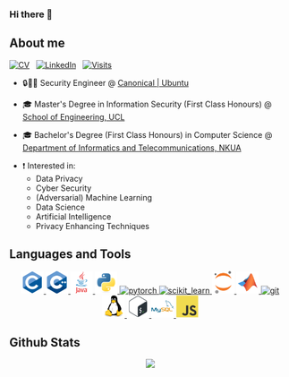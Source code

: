 ### Hi there 👋


## About me


[![CV][8_icon]][6]
&nbsp;
[![LinkedIn][4_icon2]][4]
&nbsp;
[![Visits](https://komarev.com/ghpvc/?username=nikosgalanis&logo=GitHub&label=github%20visits&color=336699&logoColor=white&style=flat-square)](https://github.com/nikosgalanis/)
<!-- <br> -->


[4_icon2]: https://img.shields.io/badge/LinkedIn-0077B5?style=for-the-badge-m&logo=linkedin&logoColor=black
[8_icon]: https://img.shields.io/badge/Resumé-4285F4?style=for-the-badge-m&logo=google-drive&logoColor=black
<!-- Please don't remove this: Grab your social icons from https://github.com/carlsednaoui/gitsocial -->


[4]: https://www.linkedin.com/in/nikos-galanis/
[6]: https://liveuclac-my.sharepoint.com/:b:/g/personal/ucabng2_ucl_ac_uk/EStEbtJTrjlPizOddg6UfTUB-NmXpfIpA9qpQy4BlZN7RQ?e=8a2GtZ

<div>

- 🔒👨‍💻 Security Engineer @ <a href="https://canonical.com/"> Canonical | Ubuntu</a>

- 🎓 Master's Degree in Information Security (First Class Honours) @ <a href="https://www.ucl.ac.uk"> School of Engineering, UCL</a>

- 🎓 Bachelor's Degree (First Class Honours) in Computer Science @ <a href="https://www.di.uoa.gr/en">Department of Informatics and Telecommunications, NKUA</a>

</div>

<div>

- ❗ Interested in:
  - Data Privacy
  - Cyber Security
  - (Adversarial) Machine Learning
  - Data Science 
  - Artificial Intelligence
  - Privacy Enhancing Techniques
</div>

## Languages and Tools

<p align="center">
  <a href="https://www.cprogramming.com/" target="_blank">
    <img src="https://raw.githubusercontent.com/devicons/devicon/master/icons/c/c-original.svg" alt="c" width="40" height="40"/>
  </a>
  <a href="https://www.cprogramming.com/" target="_blank">
    <img src="https://raw.githubusercontent.com/devicons/devicon/master/icons/cplusplus/cplusplus-original.svg" alt="cplusplus" width="40" height="40"/>
  </a>
  <a href="https://www.java.com/en/" target="_blank">
    <img src="https://raw.githubusercontent.com/devicons/devicon/master/icons/java/java-original-wordmark.svg " alt="java" width="40" height="40"/>
  </a>
  <a href="https://www.python.org" target="_blank">
    <img src="https://raw.githubusercontent.com/devicons/devicon/master/icons/python/python-original.svg" alt="python" width="40" height="40"/>
  </a>
  <a href="https://pytorch.org/" target="_blank">
    <img src="https://www.vectorlogo.zone/logos/pytorch/pytorch-icon.svg" alt="pytorch" width="40" height="40"/>
  </a>
  <a href="https://scikit-learn.org/" target="_blank">
    <img src="https://upload.wikimedia.org/wikipedia/commons/0/05/Scikit_learn_logo_small.svg" alt="scikit_learn" width="40" height="40"/>
  </a>
  <a href="https://jupyter.org/" target="_blank">
    <img src="https://raw.githubusercontent.com/devicons/devicon/master/icons/jupyter/jupyter-original.svg" alt="jupyter" width="40" height="40"/>
  </a>
  <a href="https://www.mathworks.com/" target="_blank">
    <img src="https://raw.githubusercontent.com/devicons/devicon/master/icons/matlab/matlab-original.svg" alt="matlab" width="40" height="40"/>
  </a>
 <a href="https://git-scm.com/" target="_blank">
    <img src="https://www.vectorlogo.zone/logos/git-scm/git-scm-icon.svg" alt="git" width="40" height="40"/>
  </a>
  <a href="https://www.linux.org/" target="_blank">
    <img src="https://raw.githubusercontent.com/devicons/devicon/master/icons/linux/linux-original.svg" alt="linux" width="40" height="40"/>
  </a>
  <a href="https://www.gnu.org/software/bash/" target="_blank">
    <img src="https://raw.githubusercontent.com/devicons/devicon/master/icons/bash/bash-original.svg" alt="bash" width="40" height="40"/>
  </a>
  <a href="https://www.mysql.com/" target="_blank">
    <img src="https://raw.githubusercontent.com/devicons/devicon/master/icons/mysql/mysql-original-wordmark.svg" alt="mysql" width="40" height="40"/>
  </a>
  <a href="https://www.javascript.com/" target="_blank">
    <img src="https://raw.githubusercontent.com/devicons/devicon/master/icons/javascript/javascript-original.svg" alt="javascript" width="40" height="40"/>
  </a>
</p>

## Github Stats

<p align="center">
  <img src="https://github-readme-stats.vercel.app/api?username=nikosgalanis&show_icons=true&count_private=true&hide_border=true" width="50%" />
</p>

